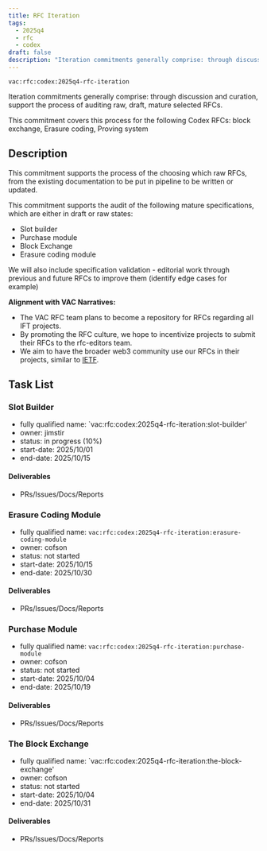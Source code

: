 ```yaml
---
title: RFC Iteration
tags:
  - 2025q4
  - rfc
  - codex
draft: false
description: "Iteration commitments generally comprise: through discussion and curation, support the process of auditing raw, draft, mature selected RFCs."
---
```


`vac:rfc:codex:2025q4-rfc-iteration`

Iteration commitments generally comprise:
through discussion and curation,
support the process of auditing raw, draft, mature selected RFCs.

This commitment covers this process for the following Codex RFCs:
block exchange, Erasure coding,  Proving system

## Description

This commitment supports the process of the choosing which raw RFCs,
from the existing documentation to be put in pipeline to be written or updated. 

This commitment supports the audit of the following mature specifications,
which are either in draft or raw states:
- Slot builder
- Purchase module
- Block Exchange
- Erasure coding module
<!--
- Merkle tree
- Prover
- Codex
- Sales module
- Store module
- Community history service
-->

We will also include specification validation - 
editorial work through previous and future RFCs to improve them
(identify edge cases for example)



**Alignment with VAC Narratives:**

- The VAC RFC team plans to become a repository
for RFCs regarding all IFT 
  projects.
- By promoting the RFC culture,
we hope to incentivize projects to submit their RFCs
to the rfc-editors team.
- We aim to have the broader web3 community use our RFCs
in their projects, similar to [IETF](https://www.ietf.org/).

## Task List

### Slot Builder

- fully qualified name: `vac:rfc:codex:2025q4-rfc-iteration:slot-builder'
- owner: jimstir
- status: in progress (10%)
- start-date: 2025/10/01
- end-date: 2025/10/15


#### Deliverables
- PRs/Issues/Docs/Reports

###  Erasure Coding Module

- fully qualified name: `vac:rfc:codex:2025q4-rfc-iteration:erasure-coding-module`
- owner: cofson
- status: not started
- start-date: 2025/10/15
- end-date: 2025/10/30


#### Deliverables
- PRs/Issues/Docs/Reports

### Purchase Module

- fully qualified name: `vac:rfc:codex:2025q4-rfc-iteration:purchase-module`
- owner: cofson
- status: not started
- start-date: 2025/10/04
- end-date: 2025/10/19


#### Deliverables
- PRs/Issues/Docs/Reports

### The Block Exchange

- fully qualified name: `vac:rfc:codex:2025q4-rfc-iteration:the-block-exchange'
- owner: cofson
- status: not started
- start-date: 2025/10/04
- end-date: 2025/10/31

#### Deliverables
- PRs/Issues/Docs/Reports